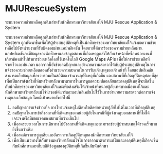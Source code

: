 # MJURescueSystem
ระบบขอความช่วยเหลือฉุกเฉินสำหรับนักศึกษามหาวิทยาลัยแม่โจ้ 
MJU Rescue Application & System

ระบบขอความช่วยเหลือฉุกเฉินสำหรับนักศึกษามหาวิทยาลัยแม่โจ้ MJU Rescue Application & System ถูกพัฒนาขึ้นเพื่อให้ผู้ประสบอุบัติเหตุที่เป็นนักศึกษาของมหาวิทยาลัยแม่โจ้แจ้งขอความช่วยเหลือไปยังหน่วยงานที่รับผิดชอบผ่านแอปพลิเคชัน โดยภายใต้การร้องขอความช่วยเหลือผ่านแอปพลิเคชันจะมีข้อมูลของนักศึกษาและข้อมูลสถานที่เกิดเหตุถูกส่งให้กับเจ้าหน้าที่หรือหน่วยงานที่เกี่ยวข้องเข้าไปทำการช่วยเหลือโดยใช้เทคโนโลยี Google Maps APIs  เพื่อให้การช่วยเหลือที่รวดเร็วและทันเวลา นอกจากนี้ยังช่วยลดปัญหาและอำนวยความสะดวกให้กับผู้ประสบอุบัติเหตุในการแจ้งขอความช่วยเหลือตลอดทั้งอำนวยความสะดวกในการรับแจ้งเหตุของเจ้าหน้าที่ โดยแอปพลิเคชันสามารถเก็บข้อมูลเพื่อรวบรวมเป็นสถิติของจำนวนอุบัติเหตุที่เกิดขึ้น และสถานที่ที่เกิดอุบัติเหตุบ่อยที่สุด เพื่อเป็นการส่งเสริมให้มหาวิทยาลัยหามาตรการในการดูแลความปลอดภัยและลดอุบัติเหตุที่จะเกิดขึ้นกับนักศึกษาของมหาวิทยาลัยแม่โจ้และเพื่อส่งเสริมให้เจ้าหน้าที่หน่วยกู้ภัยเทศบาลเมืองแม่โจ้และนักศึกษามหาวิทยาลัยแม่โจ้นำซอฟต์แวร์และแอปพลิเคชันไปใช้ในการอำนวยความสะดวกต่อการแจ้งเหตุและเก็บข้อมูล โดยมีเป้าหมายดังต่อไปนี้
1.	ลดปัญหาการแจ้งข่าวเท็จ การโทรแจ้งเหตุไม่ติดหรือติดต่อหน่วยกู้ภัยไม่ได้ในเวลาที่เกิดอุบัติเหตุ
2.	ลดปัญหาในการเข้าถึงสถานที่ที่เกิดเหตุของหน่วยกู้ภัยในกรณีที่ผู้แจ้งเหตุบอกสถานที่ที่ไม่ได้เจาะจงหรือมีขอบเขตของสถานที่กว้างเกินไป
3.	เพื่อลดระยะเวลาในการเดินทางไปยังสถานที่ที่เกิดเหตุและสามารถช่วยผู้ประสบเหตุได้รวดเร็วมากยิ่งขึ้นกว่าเดิม
4.	เพื่อลดอัตราการสูญเสียและอัตราการเกิดอุบัติเหตุของนักศึกษามหาวิทยาลัยแม่โจ้
5.	เพื่อเป็นแนวทางให้กับทางมหาวิทยาลัยแม่โจ้ในการออกมาตรการแก้ไขและลดอุบัติเหตุที่เกิดจะขึ้นกับนักศึกษาและเก็บสถิติข้อมูลของอุบัติเหตุที่เกิดขึ้นกับนักศึกษา

